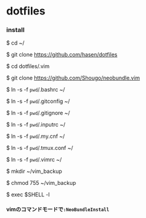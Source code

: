 dotfiles
========

### install

$ cd ~/

$ git clone https://github.com/hasen/dotfiles

$ cd dotfiles/.vim

$ git clone https://github.com/Shougo/neobundle.vim

$ ln -s -f `pwd`/.bashrc ~/

$ ln -s -f `pwd`/.gitconfig ~/

$ ln -s -f `pwd`/.gitignore ~/

$ ln -s -f `pwd`/.inputrc ~/

$ ln -s -f `pwd`/.my.cnf ~/

$ ln -s -f `pwd`/.tmux.conf ~/

$ ln -s -f `pwd`/.vimrc ~/

$ mkdir ~/vim_backup

$ chmod 755 ~/vim_backup

$ exec $SHELL -l

#### vimのコマンドモードで`:NeoBundleInstall`
